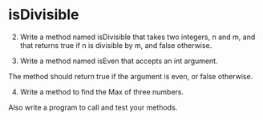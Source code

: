# isDivisible

2. Write a method named isDivisible that takes two integers, n and m, and that returns true if n is divisible by m, and false otherwise.

3. Write a method named isEven that accepts an int argument. 

The method should return true if the argument is even, or false otherwise. 

4. Write a method to find the Max of three numbers.

Also write a program to call and test your methods.
